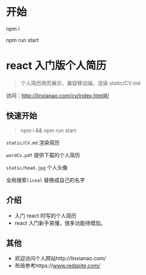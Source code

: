 # 开始

npm i

npm run start

# react 入门版个人简历

> 个人简历网页展示，兼容移动端，渲染 static/CV.md

访问：http://linxianao.com/cv/index.html#/

## 快速开始

> npm i && npm run start

`static/CV.md` 渲染简历

`wordCv.pdf` 提供下载的个人简历

`static/head.jpg` 个人头像

全局搜索`liceal` 替换成自己的名字

## 介绍

- 入门 react 时写的个人简历
- react 入门新手易懂，很多功能待增加。

## 其他

- 欢迎访问个人网站http://linxianao.com/
- 布局参考https://www.redspite.com/
